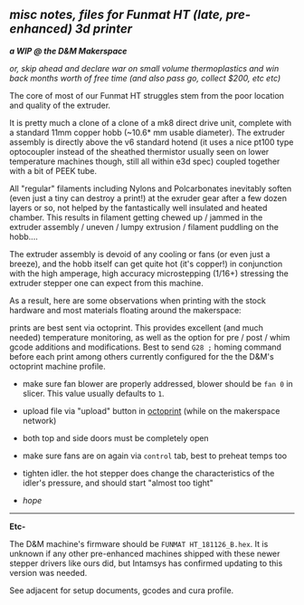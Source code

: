 
## *misc notes, files for Funmat HT (late, pre-enhanced) 3d printer*

***a WIP @ the D&M Makerspace***

*or, skip ahead and declare war on small volume thermoplastics and win back months worth of free time (and also pass go, collect $200, etc etc)*



The core of most of our Funmat HT struggles stem from the poor location and quality of the extruder.

 It is pretty much a clone of a clone of a mk8 direct drive unit, complete with a standard 11mm copper hobb (~10.6* mm usable diameter).  The extruder assembly is directly above the v6 standard hotend (it uses a nice pt100 type optocoupler instead of the sheathed thermistor usually seen on lower temperature machines though, still all within e3d spec) coupled together with a bit of PEEK tube.

 All "regular" filaments including Nylons and Polcarbonates inevitably soften (even just a tiny can destroy a print!) at the exruder gear after a few dozen layers or so, not helped by the fantastically well insulated and heated chamber.  This results in filament getting chewed up / jammed in the extruder assembly / uneven / lumpy extrusion / filament puddling on the hobb....
 
 The extruder assembly is devoid of any cooling or fans (or even just a breeze), and the hobb itself can get quite hot (it's copper!) in conjunction with the high amperage, high accuracy microstepping (1/16+) stressing the extruder stepper one can expect from this machine.  

As a result, here are some observations when printing with the stock hardware and most materials floating around the makerspace:

prints are best sent via octoprint.  This provides excellent (and much needed) temperature monitoring, as well as the option for pre / post / whim gcode additions and modifications.  Best to send `G28 ;` homing command before each print among others currently configured for the the D&M's octoprint machine profile.  

- make sure fan  blower are properly addressed, blower should be `fan 0` in slicer.  This value  usually defaults to `1`.

-  upload file via "upload" button in [octoprint](http://octopi.local/) (while on the makerspace network)

- both top and side doors must be completely open

- make sure fans are on again via `control` tab, best to preheat temps too

- tighten idler.  the hot stepper does change the characteristics of the idler's pressure, and should start "almost too tight"

- *hope*

* * *


**Etc-**  


The D&M machine's firmware should be `FUNMAT HT_181126_B.hex`.  It is unknown if any other pre-enhanced machines shipped with these newer stepper drivers like ours did, but Intamsys has confirmed updating to this version was needed.  

See adjacent for setup documents, gcodes and cura profile.
